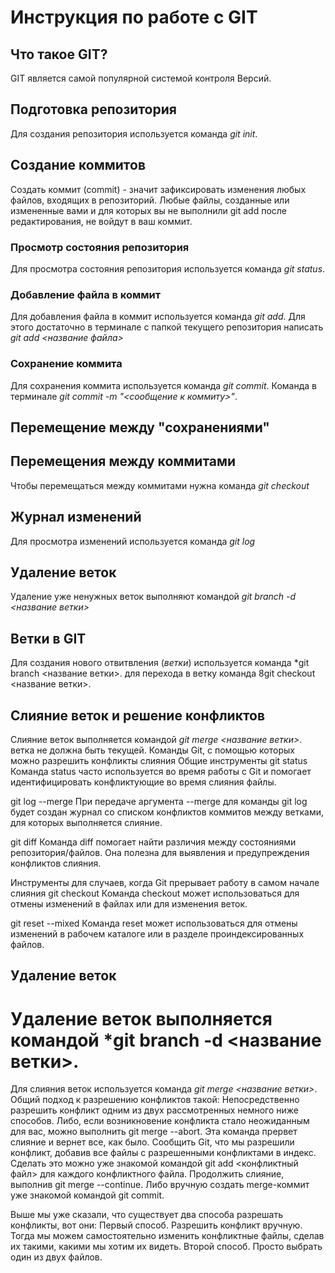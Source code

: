 # Инструкция по работе с GIT

## Что такое GIT?
GIT является самой популярной системой контроля Версий.

## Подготовка репозитория
Для создания репозитория используется команда *git init*.

## Создание коммитов
Создать коммит (commit) - значит зафиксировать изменения любых файлов, входящих в репозиторий. Любые файлы, созданные или измененные вами и для которых вы не выполнили git add после редактирования, не войдут в ваш коммит.

### Просмотр состояния репозитория
Для просмотра состояния репозитория используется команда *git status*.

 ### Добавление файла в коммит
 Для добавления файла в коммит используется команда *git add*. Для этого достаточно в терминале с папкой текущего репозитория написать *git add <название файла>*


 ### Сохранение коммита
 Для сохранения коммита используется команда *git commit*. Команда в терминале *git commit -m "<сообщение к коммиту>"*.

## Перемещение между "сохранениями"

## Перемещения между коммитами
Чтобы перемещаться между коммитами  нужна команда *git checkout*

## Журнал изменений
Для просмотра изменений используется команда *git log* 

## Удаление веток 
Удаление уже ненужных веток выполняют командой *git branch -d <название ветки>*

## Ветки в GIT
Для создания нового отвитвления (*ветки*) используется команда *git branch <название ветки>. для перехода в ветку команда 8git checkout <название ветки>.

## Слияние веток и решение конфликтов 
 Слияние веток выполняется командой *git merge <название ветки>*. ветка не должна быть текущей.
 Команды Git, с помощью которых можно разрешить конфликты слияния
Общие инструменты
git status
Команда status часто используется во время работы с Git и помогает идентифицировать конфликтующие во время слияния файлы.

git log --merge
При передаче аргумента --merge для команды git log будет создан журнал со списком конфликтов коммитов между ветками, для которых выполняется слияние.

git diff
Команда diff помогает найти различия между состояниями репозитория/файлов. Она полезна для выявления и предупреждения конфликтов слияния.

Инструменты для случаев, когда Git прерывает работу в самом начале слияния
git checkout
Команда checkout может использоваться для отмены изменений в файлах или для изменения веток.

git reset --mixed
Команда reset может использоваться для отмены изменений в рабочем каталоге или в разделе проиндексированных файлов.
  

## Удаление веток
Удаление веток выполняется командой *git branch -d <название ветки>.
=======
Для слияния веток используется команда *git merge <название ветки>*. 
 Общий подход к разрешению конфликтов такой:
Непосредственно разрешить конфликт одним из двух рассмотренных немного ниже способов. Либо, если возникновение конфликта стало неожиданным для вас, можно выполнить git merge --abort. Эта команда прервет слияние и вернет все, как было.
Сообщить Git, что мы разрешили конфликт, добавив все файлы с разрешенными конфликтами в индекс. Сделать это можно уже знакомой командой git add <конфликтный файл> для каждого конфликтного файла.
Продолжить слияние, выполнив git merge --continue. Либо вручную создать merge-коммит уже знакомой командой git commit.

Выше мы уже сказали, что существует два способа разрешать конфликты, вот они:
Первый способ. Разрешить конфликт вручную. Тогда мы можем самостоятельно изменить конфликтные файлы, сделав их такими, какими мы хотим их видеть.
Второй способ. Просто выбрать один из двух файлов.

